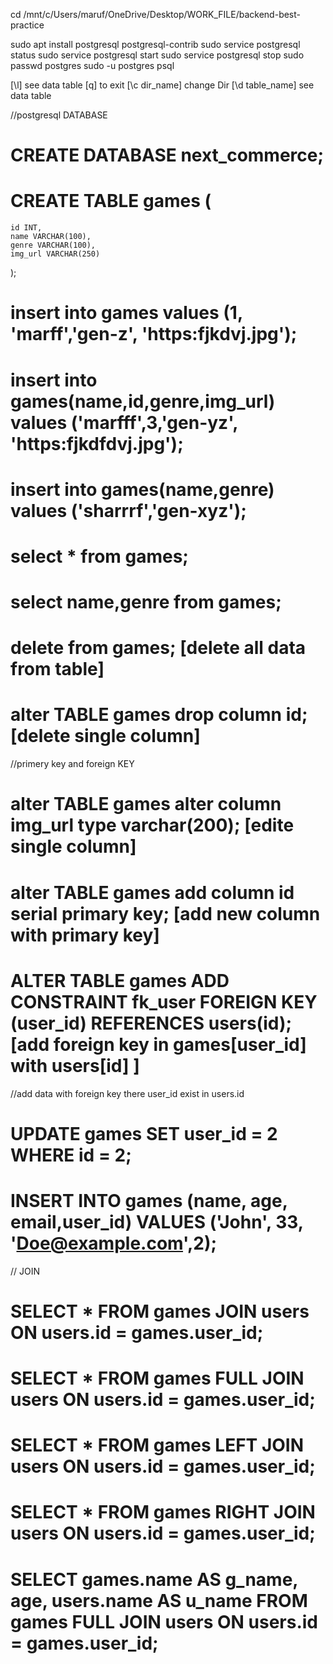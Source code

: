cd /mnt/c/Users/maruf/OneDrive/Desktop/WORK_FILE/backend-best-practice


sudo apt install postgresql postgresql-contrib
 sudo service postgresql status
 sudo service postgresql start
 sudo service postgresql stop
 sudo passwd postgres
 sudo -u postgres psql    

 [\l] see data table 
 [q] to exit
 [\c dir_name] change Dir
 [\d table_name] see data table


 //postgresql DATABASE

# CREATE DATABASE next_commerce;
# CREATE TABLE games (
    id INT,
    name VARCHAR(100),
    genre VARCHAR(100),
    img_url VARCHAR(250)
);
# insert into games values (1, 'marff','gen-z', 'https:fjkdvj.jpg');
# insert into games(name,id,genre,img_url) values ('marfff',3,'gen-yz', 'https:fjkdfdvj.jpg');
# insert into games(name,genre) values ('sharrrf','gen-xyz');

# select * from games;
# select name,genre  from games;

# delete from games;  [delete all data from table]
# alter TABLE games drop column id; [delete single column]

//primery key and foreign KEY
# alter TABLE games alter column img_url type varchar(200); [edite single column]
# alter TABLE games add column id serial primary key; [add new column with primary key]
# ALTER TABLE games ADD CONSTRAINT fk_user FOREIGN KEY (user_id) REFERENCES users(id);  [add foreign key in games[user_id] with users[id] ]

//add data with foreign key there user_id exist in users.id
# UPDATE games SET user_id = 2 WHERE id = 2;
# INSERT INTO games (name, age, email,user_id) VALUES ('John', 33, 'Doe@example.com',2);

// JOIN
# SELECT * FROM games JOIN users ON users.id = games.user_id;
# SELECT * FROM games FULL JOIN users ON users.id = games.user_id;
# SELECT * FROM games LEFT JOIN users ON users.id = games.user_id;
# SELECT * FROM games RIGHT JOIN users ON users.id = games.user_id;
# SELECT games.name AS g_name, age, users.name AS u_name FROM games FULL JOIN users ON users.id = games.user_id;
